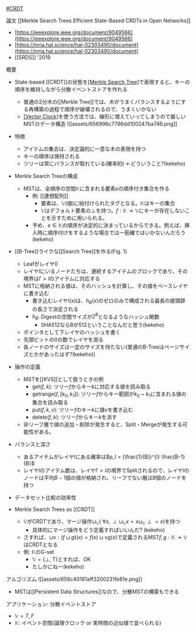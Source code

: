 [#CRDT](CRDT)

論文
[[Merkle Search Trees  Efficient State-Based CRDTs in Open Networks]]
- [https://ieeexplore.ieee.org/document/9049566](https://ieeexplore.ieee.org/document/9049566)
- [https://inria.hal.science/hal-02303490/document](https://inria.hal.science/hal-02303490/document)
- [[SRDS]] '2019

概要
- State-based [[CRDT]]の状態を[[Merkle Search Tree]]([[MST]])で表現すると、キーの順序を維持しながら分散イベントストアを作れる
	- 普通の2分木の[[Merkle Tree]]では、木がうまくバランスするようにする再構築の過程で順序が破壊されるので、うまくいかない
	- [[Vector Clock]]([[論理時計]])を使う方法では、線形に増えていってしまうので厳しい
MSTのデータ構造
![[assets/656996c7786dd100247ba746.png]]

- 特徴
	- アイテムの集合は、決定論的に一意な木の表現を持つ
	- キーの順序は保持される
	- ツリーは常にバランスが取れている(確率的) ←どういうこと?(kekeho)

- Merkle Search Treeの構成
	- MSTは、全順序の空間$\mathbb{K}$に含まれる要素$e$の順序付き集合を作る
		- 例: [[連想配列]]
			- 要素は、$\mathbb{V}$(値)に紐付けられたタグとなる。$\mathbb{K}$はキーの集合
			- $\mathbb{V}$はデフォルト要素の$\perp$を持つ。$f: \mathbb{K} \rightarrow \mathbb{V}$にキーが存在しないことを示すために用いられる。
		- 予め、$e \in \mathbb{K}$の順序が決定的に決まっているからできる。例えば、挿入時に順序付けをするような場合では一筋縄ではいかないんだろう(kekeho)
- [[B-Tree]]ライクな[[Search Tree]]を作る(Fig. 1)
	- Leafがレイヤ0
	- レイヤ$l$にいるノードたちは、連続するアイテムのブロックであり、その境界は$l' \gt l$のアイテムに対応する
	- MSTに格納される値は、そのハッシュを計算し、その値をベースレイヤに書き込む
		- 書き込むレイヤ$l(x)$は、$h_B(x)$のゼロのみで構成される最長の接頭辞の長さで決定される
		- $h_B$: Digestの空間サイズが$2^B$となるようなハッシュ関数
			- SHA512ならBが512ということなんだと思う(kekeho)
	- ポインタとして下レイヤのハッシュを書く
	- 先頭ビットの0の数でレイヤを測る
	- 各ノードのサイズは一定のサイズを持たない(普通のB-Treeはページサイズとかがあったはず?(kekeho))

- 操作の定義
	- MSTを[[KVS]]として扱うときの例
		- $\mathrm{get}(f, k)$: ツリー$f$からキー$k$に対応する値を読み取る
		- $\mathrm{getrange}(f, \lbrack k_0, k_1 \rbrack )$: ツリー$f$からキー範囲が$k_0$ ~ $k_1$に含まれる値の集合を読み取る
		- $\mathrm{put}(f, k, v)$: ツリー$f$のキー$k$に値$v$を書き込む
		- $\mathrm{delete}(f, k)$: ツリー$f$からキー$k$を消す
	- 非リーフ層で値の追加・削除が発生すると、Split・Mergeが発生する可能性がある。

- バランスと深さ
	- あるアイテムがレイヤ$l$にある確率は$p_l = (\frac{1}{B})^{l} \frac{B-1}{B}$
	- レイヤ$l$のアイテム数は、レイヤ$l' > l$の境界でSplitされるので、レイヤ$l$のノードは平均$B-1$個の値が格納され、リーフでない層は$B$個のノードを持つ

- データセット比較の効率性

- Merkle Search Trees as [[CRDT]]
	- $\mathbb{V}$がCRDTであり、マージ操作$\sqcup_{\mathbb{V}}$( $\forall x, \perp\sqcup _\mathbb{V}x=x\sqcup_\mathbb{V}\perp=x$)を持つ
		- 具体的にマージ操作をどう定義すればいいんだ? (kekeho)
	- さすれば、$\sqcup\mathrm{v}:(f\sqcup g)(x)=f(x)\sqcup \mathrm{v}g(x)$で定義されるMST$f,g: \mathbb{K} \rightarrow \mathbb{V}$はCRDTとなる
	- 例: $\mathbb{K}$のG-set
		- $\mathbb{V} = \{\perp,\ \mathsf{T}\}$とすれば、OK
		- たしかにねー(kekeho)

アルゴリズム
![[assets/656c40161aff3200231fe81e.png]]

- MSTは[[Persistent Data Structures]]なので、分散MSTの構築もできる

アプリケーション: 分散イベントストア
- $\mathbb{V} = {T, F}$
- $\mathbb{K}$: イベント空間(論理クロック or 実時間の近似値で並べられる)
